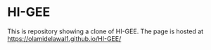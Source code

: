# HI-GEE
This is repository showing a clone of HI-GEE.
The page is hosted at https://olamidelawal1.github.io/HI-GEE/
